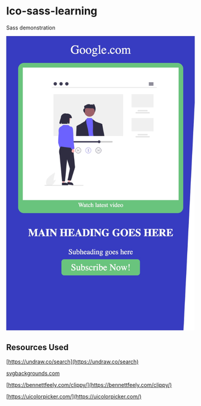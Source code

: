 # lco-sass-learning
Sass demonstration

![](sass-demo.jpg)

## Resources Used
[https://undraw.co/search](https://undraw.co/search)

[svgbackgrounds.com](svgbackgrounds.com)

[https://bennettfeely.com/clippy/](https://bennettfeely.com/clippy/)

[https://uicolorpicker.com/](https://uicolorpicker.com/)
